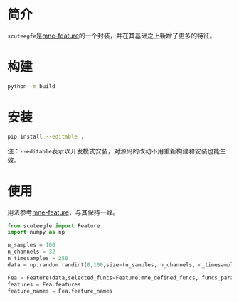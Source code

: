# 简介
`scuteegfe`是[mne-feature](https://mne.tools/mne-features/api.html)的一个封装，并在其基础之上新增了更多的特征。
# 构建
```bash
python -m build
```

# 安装
```bash
pip install --editable .
```
注：`--editable`表示以开发模式安装，对源码的改动不用重新构建和安装也能生效。

# 使用
用法参考[mne-feature](https://mne.tools/mne-features/api.html)，与其保持一致。
```python
from scuteegfe import Feature
import numpy as np

n_samples = 100
n_channels = 32
n_timesamples = 250
data = np.random.randint(0,100,size=(n_samples, n_channels, n_timesamples))

Fea = Feature(data,selected_funcs=Feature.mne_defined_funcs, funcs_params=None, n_jobs=8)
features = Fea.features
feature_names = Fea.feature_names
```